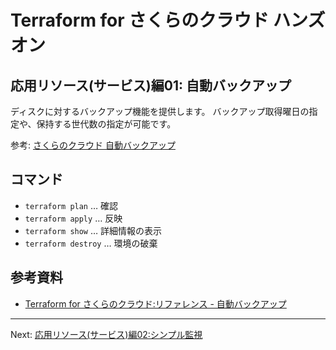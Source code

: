 # Terraform for さくらのクラウド ハンズオン

## 応用リソース(サービス)編01: 自動バックアップ

ディスクに対するバックアップ機能を提供します。
バックアップ取得曜日の指定や、保持する世代数の指定が可能です。

参考: [さくらのクラウド 自動バックアップ](http://cloud-news.sakura.ad.jp/autobackup/)


## コマンド

* `terraform plan` … 確認
* `terraform apply` … 反映
* `terraform show` … 詳細情報の表示
* `terraform destroy` … 環境の破棄

## 参考資料

- [Terraform for さくらのクラウド:リファレンス - 自動バックアップ](https://yamamoto-febc.github.io/terraform-provider-sakuracloud/configuration/resources/auto_backup/)

---

Next: [応用リソース(サービス)編02:シンプル監視 ](../02_simple_monitor)